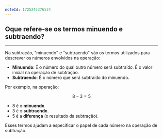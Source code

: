 ```yaml
---
noteId: 1725245376534
---
```


## Oque refere-se os termos minuendo e subtraendo?

---

Na subtração, "minuendo" e "subtraendo" são os termos utilizados para descrever os números envolvidos na operação:

- **Minuendo**: É o número do qual outro número será subtraído. É o valor inicial na operação de subtração.
- **Subtraendo**: É o número que será subtraído do minuendo.

Por exemplo, na operação:

$$
8-3 = 5
$$
- 8 é o **minuendo**.
- 3 é o **subtraendo**.
- 5 é a **diferença** (o resultado da subtração).

Esses termos ajudam a especificar o papel de cada número na operação de subtração.